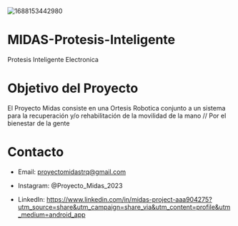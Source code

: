 ![1688153442980](https://github.com/impatrq/MIDAS-Protesis-Inteligente/assets/80337622/de01675c-4ec9-4604-972e-6c6b9673f713)

# MIDAS-Protesis-Inteligente
Protesis Inteligente Electronica

# Objetivo del Proyecto

El Proyecto Midas consiste en una Ortesis Robotica conjunto a un sistema para la recuperación y/o rehabilitación de la movilidad de la mano // Por el bienestar de la gente

# Contacto

* Email: proyectomidastrq@gmail.com

* Instagram: @Proyecto_Midas_2023

* LinkedIn: https://www.linkedin.com/in/midas-project-aaa904275?utm_source=share&utm_campaign=share_via&utm_content=profile&utm_medium=android_app



